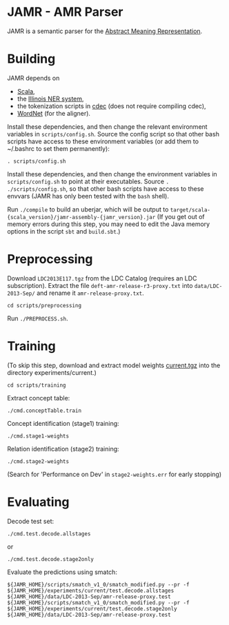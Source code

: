 JAMR - AMR Parser
=================

JAMR is a semantic parser for the [Abstract Meaning Representation](http://amr.isi.edu/).


Building
========

JAMR depends on

 * [Scala](http://www.scala-lang.org),
 * the [Illinois NER system](http://cogcomp.cs.illinois.edu/page/download_view/NETagger),
 * the tokenization scripts in [cdec](https://github.com/redpony/cdec) (does not require compiling cdec),
 * [WordNet](http://wordnetcode.princeton.edu/3.0/WordNet-3.0.tar.gz) (for the aligner).


Install these dependencies, and then change the relevant environment variables in
`scripts/config.sh`.
Source the config script so that other bash scripts have access to these environment variables (or 
add them to ~/.bashrc to set them permanently):

    . scripts/config.sh

Install these dependencies, and then change the environment variables in
`scripts/config.sh` to point at their executables.
Source `. ./scripts/config.sh`, so that other bash scripts have access to these envvars (JAMR has only been tested with the `bash` shell).
 
Run `./compile` to build an uberjar, which will be output to
    `target/scala-{scala_version}/jamr-assembly-{jamr_version}.jar`
(If you get out of memory errors during this step, you may need to edit the Java memory options
in the script `sbt` and `build.sbt`.)

Preprocessing
=============

Download `LDC2013E117.tgz` from the LDC Catalog (requires an LDC subscription).
Extract the file `deft-amr-release-r3-proxy.txt` into `data/LDC-2013-Sep/` and rename it
`amr-release-proxy.txt`.

    cd scripts/preprocessing

Run `./PREPROCESS.sh`.


Training
========

(To skip this step, download and extract model weights [current.tgz](http://cs.cmu.edu/~jmflanig/current.tgz) 
into the directory experiments/current.)

    cd scripts/training

Extract concept table:

    ./cmd.conceptTable.train

Concept identification (stage1) training:

    ./cmd.stage1-weights

Relation identification (stage2) training:

    ./cmd.stage2-weights

(Search for 'Performance on Dev' in `stage2-weights.err` for early stopping)


Evaluating
==========

Decode test set:

    ./cmd.test.decode.allstages

  or

    ./cmd.test.decode.stage2only

Evaluate the predictions using smatch:

    ${JAMR_HOME}/scripts/smatch_v1_0/smatch_modified.py --pr -f ${JAMR_HOME}/experiments/current/test.decode.allstages ${JAMR_HOME}/data/LDC-2013-Sep/amr-release-proxy.test
    ${JAMR_HOME}/scripts/smatch_v1_0/smatch_modified.py --pr -f ${JAMR_HOME}/experiments/current/test.decode.stage2only ${JAMR_HOME}/data/LDC-2013-Sep/amr-release-proxy.test

